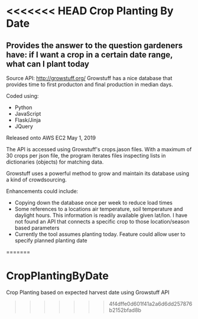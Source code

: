<<<<<<< HEAD
Crop Planting By Date
=====================

## Provides the answer to the question gardeners have:  if I want a crop in a certain date range, what can I plant today  

Source API:  http://growstuff.org/  Growstuff has a nice database that provides time to first producton and final production in median days.  

Coded using:
 * Python
 * JavaScript
 * Flask/Jinja
 * JQuery

Released onto AWS EC2 May 1, 2019

The API is accessed using Growstuff's crops.jason files.  With a maximum of 30 crops per json file, the program iterates files inspecting lists in dictionaries (objects) for matching data.

Growstuff uses a powerful method to grow and maintain its database using a kind of crowdsourcing.

Enhancements could include:
  * Copying down the database once per week to reduce load times
  * Some references to a locations air temperature, soil temperature and daylight hours.  This information is readily available given lat/lon.  I have not found an API that connects a specific crop to those location/season based parameters
  * Currently the tool assumes planting today.  Feature could allow user to specify planned planting date



=======
# CropPlantingByDate
Crop Planting based on expected harvest date using Growstuff API
>>>>>>> 4f4dffe0d601f41a2a6d6dd257876b2152bfad8b
